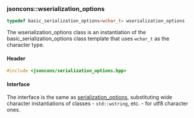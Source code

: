 ### jsoncons::wserialization_options

```c++
typedef basic_serialization_options<wchar_t> wserialization_options
```
The wserialization_options class is an instantiation of the basic_serialization_options class template that uses `wchar_t` as the character type.

#### Header

```c++
#include <jsoncons/serialization_options.hpp>
```

#### Interface

The interface is the same as [serialization_options](serialization_options.md), substituting wide character instantiations of classes - `std::wstring`, etc. - for utf8 character ones.
